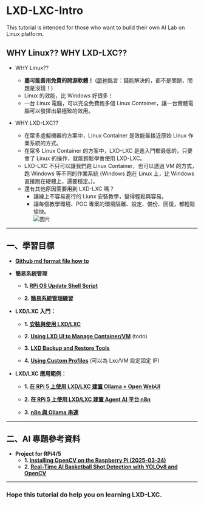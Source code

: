 # LXD-LXC-Intro
This tutorial is intended for those who want to build their own AI Lab on Linux platform.

## WHY Linux?? WHY LXD-LXC??
- WHY Linux??
  - **盡可能善用免費的開源軟體！** ([節神](https://blog.jason.tools/)銘言：錢能解決的，都不是問題，問題是沒錢！)
  - Linux 的效能，比 Windows 好很多！
  - 一台 Linux 電腦，可以完全免費跑多個 Linux Container，讓一台實體電腦可以發揮出最極致的效用。

- WHY LXD-LXC??
  - 在眾多虛擬機器的方案中，Linux Container 是效能最接近原始 Linux 作業系統的方式。
  - 在眾多 Linux Container 的方案中，LXD-LXC 是進入門檻最低的，只要會了 Linux 的操作，就能輕鬆學會使用 LXD-LXC。
  - LXD-LXC 不只可以讓我們跑 Linux Container，也可以透過 VM 的方式，跑 Windows 等不同的作業系統 (Windows 跑在 Linux 上，比 Windows 直接跑在硬體上，還要穩定。)。
  - 還有其他原因需要用到 LXD-LXC 嗎？<br>
    - 讓線上不容易進行的 Liunx 安裝教學，變得輕鬆與容易。
    - 讓每個教學環境、POC 專案的環境隔離、設定、備份、回復，都輕鬆愉快。<br>
       ![圖片](https://github.com/user-attachments/assets/2d1d494d-3386-4dd7-8041-64d88c1de0db)


---
## 一、學習目標
- **[Github md format file how to](https://github.com/robmlee/LXD-LXC-Intro/blob/main/00.%20Subject_Sample_File.md)**

- **簡易系統管理**
  - **1. [RPi OS Update Shell Script](https://github.com/robmlee/LXD-LXC-Intro/blob/main/os-rpi-upd.sh)**

  - **2. [簡易系統管理練習](https://github.com/robmlee/LXD-LXC-Intro/blob/main/01.%20RPiOS_Admin_A_Brief_Intro.md)**

- **LXD/LXC 入門：**
  - **1. [安裝與使用 LXD/LXC](https://github.com/robmlee/LXD-LXC-Intro/blob/main/10.%20Install%20LXD-LXC.md)**
  
  - **2. [Using LXD UI to Manage Container/VM](https://github.com/robmlee/LXD-LXC-Intro/blob/main/11.%20Using_LXD_UI.md)**
  (todo)

  - **3. [LXD Backup and Restore Tools](https://github.com/robmlee/LXD-LXC-Intro/blob/main/12.%20LXD_Container_Backup_Restore_Tools.md)**
 
  - **4. [Using Custom Profiles](https://github.com/robmlee/LXD-LXC-Intro/blob/main/13.%20Using_Custom_Profiles.md)**  (可以為 Lxc/VM 設定固定 IP)

- **LXD/LXC 應用範例：**
  - **1. [在 RPi 5 上使用 LXD/LXC 建置 Ollama + Open WebUI](https://github.com/robmlee/LXD-LXC-Intro/blob/main/20.%20Install%20Ollama%20and%20OpenWebUI.md#%E5%9C%A8-rpi-5-%E4%B8%8A%E4%BD%BF%E7%94%A8-lxdlxc-%E5%BB%BA%E7%BD%AE-ollama--open-webui)**

  - **2. [在 RPi 5 上使用 LXD/LXC 建置 Agent AI 平台 n8n](https://github.com/robmlee/LXD-LXC-Intro/blob/main/30.%20Install%20n8n.md)**

  - **3. [n8n 與 Ollama 串連](https://github.com/robmlee/LXD-LXC-Intro/blob/main/40.%20Link%20n8n%20node%20to%20Ollama.md)**

---
## 二、AI 專題參考資料
- **Project for RPi4/5**
  - **1. [Installing OpenCV on the Raspberry Pi (2025-03-24)](https://pimylifeup.com/raspberry-pi-opencv/)**
  - **2. [Real-Time AI Basketball Shot Detection with YOLOv8 and OpenCV](https://github.com/avishah3/AI-Basketball-Shot-Detection-Tracker)**


---
### Hope this tutorial do help you on learning LXD-LXC.
 
